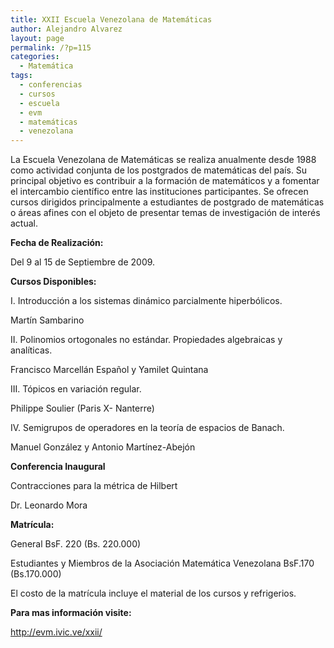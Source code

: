 ```yaml
---
title: XXII Escuela Venezolana de Matemáticas
author: Alejandro Alvarez
layout: page
permalink: /?p=115
categories:
  - Matemática
tags:
  - conferencias
  - cursos
  - escuela
  - evm
  - matemáticas
  - venezolana
---
```

La Escuela Venezolana de Matemáticas se realiza anualmente desde 1988 como actividad conjunta de los postgrados de matemáticas del país. Su principal objetivo es contribuir a la formación de matemáticos y a fomentar el intercambio científico entre las instituciones participantes. Se ofrecen cursos dirigidos principalmente a estudiantes de postgrado de matemáticas o áreas afines con el objeto de presentar temas de investigación de interés actual.

**Fecha de Realización:**

Del 9 al 15 de Septiembre de 2009.

**Cursos Disponibles:**

I. Introducción a los sistemas dinámico parcialmente hiperbólicos.

Martín Sambarino

II. Polinomios ortogonales no estándar. Propiedades algebraicas y analíticas.

Francisco Marcellán Español y Yamilet Quintana

III. Tópicos en variación regular.

Philippe Soulier (Paris X- Nanterre)

IV. Semigrupos de operadores en la teoría de espacios de Banach.

Manuel González y Antonio Martínez-Abejón

**Conferencia Inaugural**

Contracciones para la métrica de Hilbert

Dr. Leonardo Mora

**Matrícula:**

General BsF. 220 (Bs. 220.000)

Estudiantes y Miembros de la Asociación Matemática Venezolana BsF.170 (Bs.170.000)

El costo de la matrícula incluye el material de los cursos y refrigerios.

**Para mas información visite:**

<a title="http://evm.ivic.ve/xxii/" href="http://evm.ivic.ve/xxii/" mce_href="http://evm.ivic.ve/xxii/">http://evm.ivic.ve/xxii/</a><br mce_bogus="1">
